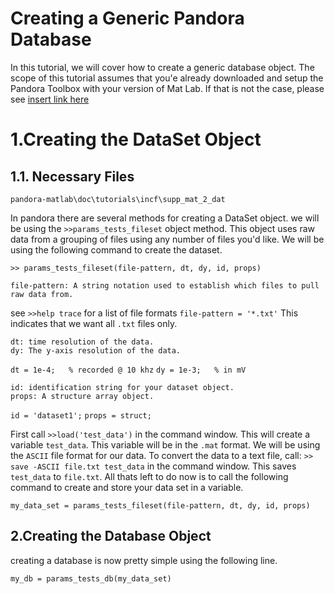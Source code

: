 Creating a Generic Pandora Database
===================================

In this tutorial, we will cover how to create a generic database object. The scope of this tutorial assumes that you'e already downloaded and setup the Pandora Toolbox with your version of Mat Lab. If that is not the case, please see [insert link here](link.com)

 # 1.Creating the DataSet Object
 

 1.1. Necessary Files
 --
 ``pandora-matlab\doc\tutorials\incf\supp_mat_2_dat``
 
 In pandora there are several methods for creating a DataSet object. we will be using the ``>>params_tests_fileset`` object method. This object uses raw data from a grouping of files using any number of files you'd like. We will be using the following command to create the dataset.
 
``>> params_tests_fileset(file-pattern, dt, dy, id, props)``

```
file-pattern: A string notation used to establish which files to pull raw data from.
```
see ``>>help trace`` for a list of file formats
`file-pattern = '*.txt'` 
This indicates that we want all `.txt` files only.

```
dt: time resolution of the data.
dy: The y-axis resolution of the data.
```

`dt = 1e-4;   % recorded @ 10 khz`
`dy = 1e-3;   % in mV`

```
id: identification string for your dataset object.
props: A structure array object.
```

`id = 'dataset1';`
`props = struct;`

 First call `>>load('test_data')` in the command window. This will create a variable `test_data`. This variable will be in the `.mat` format.  We will be using the `ASCII` file format for our data. To convert the data to a text file, call: `>>  save -ASCII file.txt test_data` in the command window. This saves `test_data` to `file.txt`. All thats left to do now is to call the following command to create and store your data set in a variable.
 
 ``my_data_set = params_tests_fileset(file-pattern, dt, dy, id, props) ``
 
 2.Creating the Database Object
 --
 
 creating a database is now pretty simple using the following line.
 
 ``my_db = params_tests_db(my_data_set)``





